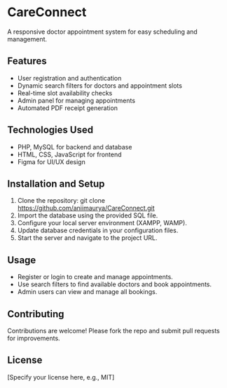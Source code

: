 # CareConnect

A responsive doctor appointment system for easy scheduling and management.

## Features

- User registration and authentication
- Dynamic search filters for doctors and appointment slots
- Real-time slot availability checks
- Admin panel for managing appointments
- Automated PDF receipt generation

## Technologies Used

- PHP, MySQL for backend and database
- HTML, CSS, JavaScript for frontend
- Figma for UI/UX design

## Installation and Setup

1. Clone the repository: git clone https://github.com/aniimaurya/CareConnect.git
2. Import the database using the provided SQL file.
3. Configure your local server environment (XAMPP, WAMP).
4. Update database credentials in your configuration files.
5. Start the server and navigate to the project URL.

## Usage

- Register or login to create and manage appointments.
- Use search filters to find available doctors and book appointments.
- Admin users can view and manage all bookings.

## Contributing

Contributions are welcome! Please fork the repo and submit pull requests for improvements.

## License

[Specify your license here, e.g., MIT]

